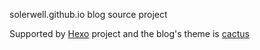 solerwell.github.io blog source project



Supported by [Hexo](https://hexo.io/zh-cn/) project and the blog's theme is [cactus](https://github.com/probberechts/hexo-theme-cactus)
